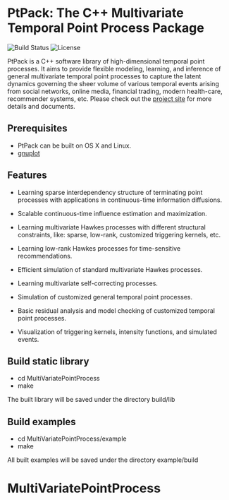 # PtPack: The C++ Multivariate Temporal Point Process Package
![Build Status](https://img.shields.io/teamcity/codebetter/bt428.svg)
![License](https://img.shields.io/badge/license-BSD-blue.svg)

PtPack is a C++ software library of high-dimensional temporal point processes. It aims to provide flexible modeling, learning, and inference of general multivariate temporal point processes to capture the latent dynamics governing the sheer volume of various temporal events arising from social networks, online media, financial trading, modern health-care, recommender systems, etc. Please check out the [project site](http://www.cc.gatech.edu/~ndu8/ptpack/html/index.html) for more details and documents.

## Prerequisites

- PtPack can be built on OS X and Linux.
- [gnuplot](http://www.gnuplot.info)

## Features

- Learning sparse interdependency structure of terminating point processes with applications in continuous-time information diffusions.

- Scalable continuous-time influence estimation and maximization.

- Learning multivariate Hawkes processes with different structural constraints, like: sparse, low-rank, customized triggering kernels, etc.

- Learning low-rank Hawkes processes for time-sensitive recommendations.

- Efficient simulation of standard multivariate Hawkes processes.

- Learning multivariate self-correcting processes.

- Simulation of customized general temporal point processes.

- Basic residual analysis and model checking of customized temporal point processes.

- Visualization of triggering kernels, intensity functions, and simulated events.

## Build static library

- cd MultiVariatePointProcess
- make

The built library will be saved under the directory build/lib

## Build examples

- cd MultiVariatePointProcess/example
- make

All built examples will be saved under the directory example/build




# MultiVariatePointProcess
